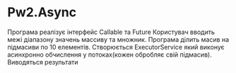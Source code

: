 # Pw2.Async
Програма реалізує інтерфейс Callable та Future
Користувач вводить межі діапазону значень массиву та множник. Програма ділить масив на підмасиви по 10 елементів. Створюється ExecutorService який виконує асинхронно обчислення у потоках(кожен обробляє свій підмасив). Виводяться результати
